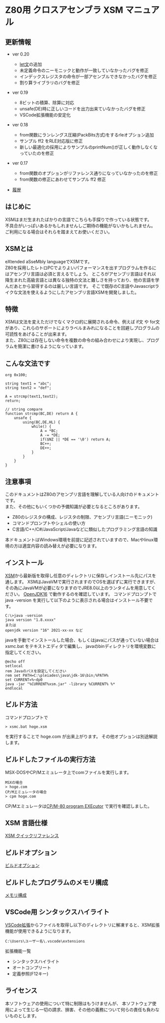 # Z80用 クロスアセンブラ XSM マニュアル

## 更新情報
- ver 0.20
    - [let文](quickreference.md#let)の追加
    - 未定義命令のニーモニックと動作が一致していなかったバグを修正
    - インデックスレジスタの命令が一部アセンブルできなかったバグを修正
    - 割り算ライブラリのバグを修正
- ver 0.19
    - 8ビットの積算、除算に対応
    - unsafe(DE)時に正しいコードを出力出来ていなかったバグを修正
    - VSCode拡張機能の安定化
- ver 0.18
    - from関数にランレングス圧縮(PackBits方式)をするrleオプション追加
    - サンプル ff2 をRLE対応版に修正
    - 新しい最適化の採用によりサンプルのprintNum()が正しく動作しなくなっていたのを修正
- ver 0.17
    - from関数のオプションがリファレンス通りになっていなかったのを修正
    - from関数の修正にあわせてサンプル ff2 修正

- [履歴](history.md)

## はじめに
XSMはまだ生まれたばかりの言語でこちらも手探りで作っている状態です。  
不具合がいっぱいあるかもしれませんしご期待の機能がないかもしれません。  
ご利用になる場合はそれらを踏まえてお使いください。

## XSMとは
eXtended aSseMbly languageでXSMです。  
Z80を採用したレトロPCでよりよいパフォーマンスを出すプログラムを作るにはアセンブリ言語は必須と言えるでしょう。
ところがアセンブリ言語はそれ以降生まれた高級言語とは異なる独特の文法と難しさを持っており、他の言語を学んだあとから習得するのは厳しい言語です。
そこで既存のC言語やJavascriptライクな文法を使えるようにしたアセンブリ言語XSMを開発しました。

## 特徴
XSMは文法を変えただけでなくマクロ的に展開される命令、例えば if文 や for文があり、これらのサポートによりラベルまみれになることを回避しプログラムの可読性をあげることが出来ます。  
また、Z80には存在しない命令を複数の命令の組み合わせにより実現し、プログラムを簡潔に書けるようになっています。  

## こんな文法です
```
org 0x100;

string text1 = "abc";
string text2 = "def";

A = strcmp(text1,text2);
return;

// string compare
function strcmp(BC,DE) return A {
    unsafe {
        using(BC,DE,HL) {
            while() {
                A = *BC;
                A -= *DE;
                if($NZ || *DE == '\0') return A;
                BC++;
                DE++;
            }
        }
    }
}
```

## 注意事項
このドキュメントはZ80のアセンブリ言語を理解している人向けのドキュメントです。  
また、その他にもいくつかの予備知識が必要となるところがあります。
- Z80のレジスタの構成、レジスタの制限、アセンブリ言語(ニーモニック)
- コマンドプロンプトやシェルの使い方
- C言語/C++/C#/JavaScript/Javaなどに類似したプログラミング言語の知識

本ドキュメントはWindows環境を前提に記述されていますので、Macやlinux環境の方は適宜内容の読み替えが必要になります。

## インストール
[XSM](xsm/archive/)から最新版を取得し任意のディレクトリに保存しインストール先にパスを通します。
XSMはJavaVMで実行されますのでOSを選ばずに実行できますが、  
その為にJavaVMが必要になりますのでJRE8.0以上のランタイムを用意してください。
[OpenJDK16](https://jdk.java.net/16/) で動作するのを確認しています。
コマンドプロンプトで java -version を実行して以下のように表示される場合はインストール不要です。
```
C:\>java -version
java version "1.8.xxxx"
または
openjdk version "16" 2021-xx-xx など
```
javaを手動でインストールした場合、もしくはjavaにパスが通っていない場合は xsmc.bat をテキストエディタで編集し、
javaのbinディレクトリを環境変数に指定してください。
```
@echo off
setlocal
rem Javaのパスを設定してください
rem set PATH=C:\pleiades\java\jdk-16\bin;%PATH%
set CURRENT=%~dp0
java -jar "%CURRENT%xsm.jar" -library %CURRENT% %*
endlocal
```

## ビルド方法
コマンドプロンプトで
```
> xsmc.bat hoge.xsm
```
を実行することで hoge.com が出来上がります。
その他オプションは別途解説します。

## ビルドしたファイルの実行方法
MSX-DOSやCP/Mエミュレータ上でcomファイルを実行します。
```
MSXの場合
> hoge.com
CP/Mエミュレータの場合
> cpm hoge.com
```
CP/Mエミュレータは[CP/M-80 program EXEcutor](https://www.vector.co.jp/soft/win95/util/se378130.html) で実行を確認しました。

## XSM 言語仕様
[XSM クイックリファレンス](quickreference.md)

## ビルドオプション
[ビルドオプション](options.md)

## ビルドしたプログラムのメモリ構成
[メモリ構成](memorymap.md)

## VSCode用 シンタックスハイライト
[VSCode拡張](vscode-extension/archive/)からファイルを取得し以下のディレクトリに解凍すると、XSM拡張機能が使用できるようになります。

```
C:\Users\ユーザー名\.vscode\extensions
```

拡張機能一覧
- シンタックスハイライト
- オートコンプリート
- 定義参照(F12キー)

### 

## ライセンス
本ソフトウェアの使用について特に制限はもうけませんが、
本ソフトウェア使用によって生じる一切の請求、損害、その他の義務について何らの責任も負わないものとします。
